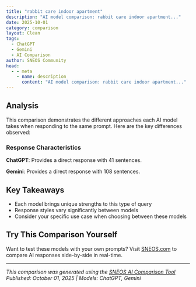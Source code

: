 ```yaml
---
title: "rabbit care indoor apartment"
description: "AI model comparison: rabbit care indoor apartment..."
date: 2025-10-01
category: comparison
layout: Clean
tags:
  - ChatGPT
  - Gemini
  - AI Comparison
author: SNEOS Community
head:
  - - meta
    - name: description
      content: "AI model comparison: rabbit care indoor apartment..."
---
```


<ChatComparison
  title="rabbit care indoor apartment"
  prompt="rabbit care indoor apartment"
  :responses='{
    "ChatGPT": "Caring for a rabbit in an indoor apartment requires special attention to its environment, diet, and safety. Here are some comprehensive tips to help you provide the best care for your indoor pet rabbit:\n\n### 1. Safe Living Space\n- **Enclosure:** Provide a spacious cage or pen that allows the rabbit to move around, stretch, and stand on its hind legs. Minimum recommended size is 4 feet by 2 feet, but bigger is better.\n- **Exercise Area:** Rabbits need daily exercise outside their cage. Set up a safe, bunny-proofed area in your apartment where the rabbit can hop and explore.\n- **Bunny-proofing:** Rabbits love to chew. Protect electrical cords, baseboards, furniture legs, and houseplants by using cord protectors, barriers, or covering access areas.\n\n### 2. Environment\n- **Temperature:** Keep the apartment at a comfortable temperature (60-70\u00B0F / 15-21\u00B0C). Avoid drafts, direct sunlight, and hot or humid areas.\n- **Quiet and Calm:** Rabbits are sensitive animals. Provide a quiet, calm environment to reduce stress.\n- **Litter Box:** Train your rabbit to use a litter box. Use rabbit-safe litter (paper-based or wood pellets, avoid clumping clay).\n\n### 3. Diet\n- **Hay:** Unlimited fresh hay (timothy, orchard grass) should make up the majority of their diet.\n- **Fresh Water:** Provide fresh water daily in a bowl or water bottle.\n- **Pellets:** Feed a small amount of high-quality rabbit pellets daily.\n- **Vegetables:** Offer fresh leafy greens daily (e.g., romaine lettuce, cilantro, parsley). Introduce new veggies gradually.\n- **Avoid:** Sugary treats, iceberg lettuce, and toxic plants.\n\n### 4. Health\n- **Grooming:** Brush your rabbit regularly, especially if it is a long-haired breed.\n- **Nail Trimming:** Regularly trim the nails to prevent overgrowth.\n- **Vet Care:** Schedule regular check-ups with a rabbit-savvy veterinarian. Keep an eye out for signs of illness such as changes in appetite, droppings, or behavior.\n- **Spaying/Neutering:** Highly recommended to prevent health issues and behavioral problems.\n\n### 5. Enrichment \u0026 Socialization\n- **Toys:** Provide chew toys, tunnels, and safe objects to keep the rabbit entertained.\n- **Company:** Rabbits are social animals. Consider adopting a bonded pair or spend plenty of quality time interacting with your rabbit.\n- **Handling:** Handle your rabbit gently and regularly to build trust.\n\n### 6. Cleanliness\n- **Cage Cleaning:** Clean the cage and litter box regularly to prevent odors and maintain hygiene.\n- **Bunny Odor:** Rabbits are generally clean animals and will groom themselves, but their living area needs attention.\n\n---\n\n**Summary:** Indoor apartment rabbits thrive in a safe, enriched environment with proper diet, regular exercise, and attentive care. Bunny-proofing your space and offering social interaction makes them happy and healthy pets.\n\nIf you have any specific questions or need help with supplies or behavior, feel free to ask!",
    "Gemini": "Okay, let\u0027s talk about rabbit care in an indoor apartment!  It\u0027s definitely doable, but requires preparation and commitment.  Here\u0027s a breakdown of essential aspects:\n\n**I.  Is a Rabbit Right for You and Your Apartment?**\n\n*   **Time Commitment:** Rabbits need daily attention.  Plan to spend at least 1-2 hours a day on care, including feeding, cleaning, playing, and socializing.\n*   **Apartment Rules:** Check your lease!  Many apartments have restrictions on pets. Make sure rabbits are allowed and if there are weight/size limits.\n*   **Allergies:**  Consider if anyone in your household is allergic to rabbits or hay.\n*   **Chewing:** Rabbits are natural chewers.  You\u0027ll need to bunny-proof your apartment.\n*   **Noise \u0026 Odor:** Rabbits are generally quiet, but they can thump (especially when startled). Their urine can have a strong odor if the cage isn\u0027t cleaned regularly.\n*   **Loneliness:** Rabbits are social animals. They often thrive when bonded with another rabbit. If you\u0027re away for long periods, consider if you can provide enough companionship.\n\n**II.  Housing \u0026 Environment**\n\n*   **Cage/Enclosure:**\n    *   **Size Matters:**  Rabbits need a large space to move around.  A general guideline is a cage at least 4 times the size of the rabbit.  Consider a large dog crate or a puppy playpen. The more space, the better! Minimum recommended size is 4ft x 2ft.\n    *   **Solid Bottom:** Wire-bottom cages can hurt their feet.  Choose a cage with a solid bottom (plastic or metal) and cover it with bedding.\n    *   **Placement:** Keep the cage away from direct sunlight, drafts, and high-traffic areas. Rabbits are sensitive to temperature changes.\n*   **Bedding:**\n    *   **Safe Options:** Paper-based bedding (Carefresh, Yesterday\u0027s News), aspen shavings, or fleece blankets are good choices. Avoid cedar or pine shavings, as they can be harmful.\n    *   **Litter Box:**  Rabbits can be litterbox trained.  Use a litter box in one corner of the cage. Paper-based litter is ideal for litter boxes.\n*   **Flooring:** If your rabbit will have time outside their enclosure, be mindful of your apartment\u0027s flooring.  Rabbits can sometimes damage carpets. Provide rugs or mats in areas where they\u0027ll be roaming.\n\n**III.  Diet \u0026 Nutrition**\n\n*   **Hay (80% of Diet):**  Timothy hay is the most important part of a rabbit\u0027s diet. It provides essential fiber for digestion and helps wear down their teeth.  Always have fresh hay available.  Other grass hays like orchard grass or meadow hay are also acceptable.\n*   **Pellets (5-10% of Diet):**  Choose high-quality rabbit pellets that are high in fiber and low in protein and calcium.  Limit the amount of pellets to prevent obesity. 1/8-1/4 cup per 5 lbs of rabbit is a good starting point.\n*   **Fresh Vegetables (10-15% of Diet):** Offer a variety of leafy greens daily.  Good choices include romaine lettuce, kale, parsley, cilantro, and dandelion greens. Avoid iceberg lettuce (low nutritional value) and excessive amounts of spinach (high in calcium). Carrots and fruit should be given sparingly as treats due to their high sugar content.\n*   **Water:** Provide fresh, clean water at all times.  Use a water bottle or a heavy ceramic bowl (which is less likely to be tipped over).\n*   **Treats:**  Offer healthy treats in moderation, such as small pieces of fruit (apple, banana, berries) or dried herbs. Avoid sugary treats, commercial rabbit treats that are high in carbohydrates, and anything with chocolate.\n\n**IV.  Bunny-Proofing Your Apartment**\n\n*   **Electrical Cords:** Rabbits love to chew on cords! Cover them with cord protectors or keep them out of reach.\n*   **Furniture:** Protect furniture legs with plastic guards or bitter apple spray.\n*   **Baseboards \u0026 Walls:** Rabbits may chew on baseboards and walls. Cover these areas with plastic guards or cardboard.\n*   **Toxic Plants:** Remove any poisonous plants from your apartment.  Research thoroughly before bringing any new plants into your home.\n*   **Rugs \u0026 Carpets:**  Cover areas that you don\u0027t want chewed with rugs or mats.\n*   **Important Documents \u0026 Books:** Keep important documents and books out of reach.\n*   **Cleaning Supplies:** Store cleaning supplies in a locked cabinet.\n\n**V.  Grooming \u0026 Health**\n\n*   **Brushing:** Rabbits shed, especially during seasonal molts.  Brush your rabbit regularly (daily during heavy shedding) to prevent hairballs.\n*   **Nail Trimming:** Trim your rabbit\u0027s nails every few weeks to prevent them from becoming overgrown.\n*   **Ear Cleaning:** Check your rabbit\u0027s ears regularly for wax buildup or signs of infection.\n*   **Dental Health:** The proper diet of mainly hay is critical for keeping teeth filed down.\n*   **Veterinary Care:** Find a rabbit-savvy veterinarian. Rabbits need regular checkups and vaccinations (depending on your area). Be prepared for emergency vet visits.\n*   **Common Health Problems:** Be aware of common rabbit health problems, such as GI stasis, dental disease, respiratory infections, and ear infections.\n\n**VI.  Enrichment \u0026 Play**\n\n*   **Toys:** Provide a variety of toys to keep your rabbit entertained.  Good choices include cardboard boxes, tunnels, chew toys, and puzzle toys.\n*   **Exercise:** Rabbits need daily exercise outside of their cage.  Provide a safe, bunny-proofed area for them to run and play.\n*   **Socialization:** Spend time interacting with your rabbit.  Talk to them, pet them, and play with them.\n*   **Hiding Places:** Rabbits like to have places to hide. Provide cardboard boxes or tunnels.\n\n**VII.  Litter Training**\n\n*   **Start Early:** Begin litter training as soon as you bring your rabbit home.\n*   **Choose a Litter Box:** Use a low-sided litter box that is easy for your rabbit to get in and out of.\n*   **Place Hay in the Litter Box:** Rabbits often like to eat hay while they eliminate.\n*   **Clean the Litter Box Daily:** This will help prevent odors and encourage your rabbit to use the litter box.\n*   **Reward Success:** When your rabbit uses the litter box, give them a treat or praise.\n*   **Clean Accidents Immediately:** Use an enzymatic cleaner to remove the odor of urine, which will discourage your rabbit from repeating the behavior.\n\n**VIII. Considerations Specific to Apartment Living**\n\n*   **Noise:** While rabbits aren\u0027t usually loud, thumping can be an issue. Place the cage on a rug to dampen the sound. Be mindful of noise levels, especially for neighbors in adjacent apartments.\n*   **Odor Control:** Clean the cage and litter box regularly to prevent odors. Use an air purifier to help reduce odors.\n*   **Space:** Maximize space by using vertical space.  Add shelves or platforms to the cage to give your rabbit more room to explore.\n*   **Moving:**  Think about how moving your rabbit will work when your lease ends.  Rabbits can be stressed by moving.\n\n**IX. Finding a Rabbit**\n\n*   **Rescue vs. Breeder:**  Consider adopting a rabbit from a local rescue organization or animal shelter. This helps give a deserving animal a home.  If you choose a breeder, research them carefully to ensure they are reputable and ethical.\n*   **Bonded Pairs:** If you can manage it, adopting a bonded pair of rabbits can be a great way to provide companionship.\n*   **Age and Temperament:** Think about what age and temperament rabbit would best suit your lifestyle.\n\n**Before you bring a rabbit home, have everything set up and ready to go!**\n\nBy providing a suitable environment, proper diet, and plenty of attention, you can successfully care for a rabbit in your apartment.  Good luck!\n"
  }'
  published-date="17:07"
/>

## Analysis

This comparison demonstrates the different approaches each AI model takes when responding to the same prompt. Here are the key differences observed:

### Response Characteristics

**ChatGPT**: Provides a direct response with 41 sentences. 

**Gemini**: Provides a direct response with 108 sentences. 

## Key Takeaways

- Each model brings unique strengths to this type of query
- Response styles vary significantly between models
- Consider your specific use case when choosing between these models

## Try This Comparison Yourself

Want to test these models with your own prompts? Visit [SNEOS.com](https://sneos.com) to compare AI responses side-by-side in real-time.

---

*This comparison was generated using the [SNEOS AI Comparison Tool](https://sneos.com)*
*Published: October 01, 2025 | Models: ChatGPT, Gemini*
